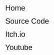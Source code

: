 <p><br></p>
<p><span style='font-family: "Arial Black", Gadget, sans-serif; font-size: 24px;'>Home</span></p>
<p><span style='font-family: "Arial Black", Gadget, sans-serif; font-size: 24px;'>Source Code</span></p>
<p><span style='font-family: "Arial Black", Gadget, sans-serif; font-size: 24px;'>Itch.io</span></p>
<p><span style='font-family: "Arial Black", Gadget, sans-serif; font-size: 24px;'>Youtube</span></p>
<p><br></p>
